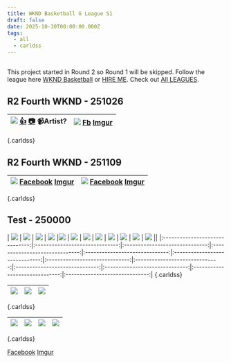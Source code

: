 ```yaml
---
title: WKND Basketball G League S1
draft: false
date: 2025-10-30T00:00:00.000Z
tags:
  - all
  - carldss
---
```


## 

This project started in Round 2 so Round 1 will be skipped. Follow the league here [WKND Basketball](https://www.facebook.com/wkndbasketball) or [HIRE ME](https://www.facebook.com/carldsscom). Check out [All LEAGUES](/tags/carldss).

## R2 Fourth WKND - 251026

| ![](https://i.imgur.com/cKoP1ED.png) [👍](https://www.facebook.com/wkndbasketball) [📷](https://imgur.com/Ow0Ztzn) 📹Artist? | ![](https://i.imgur.com/cKoP1ED.png) [Fb](https://www.facebook.com/wkndbasketball) [Imgur](https://imgur.com/Ow0Ztzn) |
|:------------------------------:|:------------------------------:|
{.carldss}

## R2 Fourth WKND - 251109

| ![](https://i.imgur.com/cKoP1ED.png) [Facebook](https://www.facebook.com/wkndbasketball) [Imgur](https://imgur.com/Ow0Ztzn) | ![](https://i.imgur.com/cKoP1ED.png) [Facebook](https://www.facebook.com/wkndbasketball) [Imgur](https://imgur.com/Ow0Ztzn) |
|:------------------------------:|:------------------------------:|
{.carldss}

## Test - 250000

| ![](https://i.imgur.com/cKoP1ED.png) | ![](https://i.imgur.com/cKoP1ED.png)  | ![](https://i.imgur.com/cKoP1ED.png)  | ![](https://i.imgur.com/cKoP1ED.png) |![](https://i.imgur.com/cKoP1ED.png) | ![](https://i.imgur.com/cKoP1ED.png)  | ![](https://i.imgur.com/cKoP1ED.png)  | ![](https://i.imgur.com/cKoP1ED.png) | ![](https://i.imgur.com/cKoP1ED.png) | ![](https://i.imgur.com/cKoP1ED.png)  | ![](https://i.imgur.com/cKoP1ED.png)  | ![](https://i.imgur.com/cKoP1ED.png) ||
|:------------------------------:|:------------------------------:|:------------------------------:|:------------------------------:|:------------------------------:|:------------------------------:|:------------------------------:|:------------------------------:|:------------------------------:|:------------------------------:|:------------------------------:|:------------------------------:|
{.carldss}

| ![](https://i.imgur.com/cKoP1ED.png) | ![](https://i.imgur.com/cKoP1ED.png)  | ![](https://i.imgur.com/cKoP1ED.png)
|:------------------------------:|:------------------------------:|:------------------------------:|
{.carldss}

| ![](https://i.imgur.com/cKoP1ED.png) | ![](https://i.imgur.com/cKoP1ED.png)  | ![](https://i.imgur.com/cKoP1ED.png)  | ![](https://i.imgur.com/cKoP1ED.png) |
|:------------------------------:|:------------------------------:|:------------------------------:|:------------------------------:|
{.carldss}

[Facebook](https://www.facebook.com/wkndbasketball) [Imgur](https://imgur.com/Ow0Ztzn)